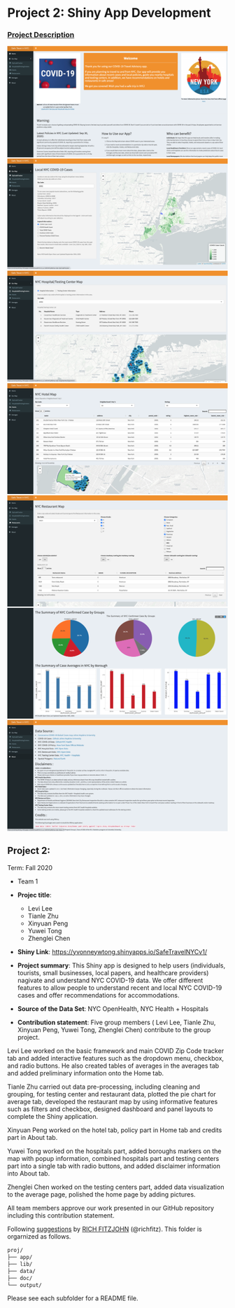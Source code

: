 # Project 2: Shiny App Development

### [Project Description](doc/project2_desc.md)

![screenshot](doc/figs/screenshot1.png)
![screenshot](doc/figs/screenshot2.png)
![screenshot](doc/figs/screenshot3.png)
![screenshot](doc/figs/screenshot4.png)
![screenshot](doc/figs/screenshot5.png)
![screenshot](doc/figs/screenshot6.png)
![screenshot](doc/figs/screenshot7.png)

## Project 2: 
Term: Fall 2020

+ Team 1
+ **Projec title**: 
	+ Levi Lee
	+ Tianle Zhu
	+ Xinyuan Peng
	+ Yuwei Tong
	+ Zhenglei Chen
	
+  **Shiny Link**: https://yvonneywtong.shinyapps.io/SafeTravelNYCv1/

+ **Project summary**: This Shiny app is designed to help users (individuals, tourists, small businesses, local papers, and healthcare providers) nagivate and understand NYC COVID-19 data. We offer different features to allow people to understand recent and local NYC COVID-19 cases and offer recommendations for accommodations. 

+ **Source of the Data Set**: NYC OpenHealth, NYC Health + Hospitals

+ **Contribution statement**: 
Five group members ( Levi Lee, Tianle Zhu, Xinyuan Peng, Yuwei Tong, Zhenglei Chen) contribute to the group project.

Levi Lee worked on the basic framework and main COVID Zip Code tracker tab and added interactive features such as the dropdown menu, checkbox, and radio buttons. He also created tables of averages in the averages tab and added preliminary information onto the Home tab. 

Tianle Zhu carried out data pre-processing, including cleaning and grouping, for testing center and restaurant data, plotted the pie chart for average tab, developed the restaurant map by using informative features such as filters and checkbox, designed dashboard and panel layouts to complete the Shiny application.

Xinyuan Peng worked on the hotel tab, policy part in Home tab and credits part in About tab.

Yuwei Tong worked on the hospitals part, added boroughs markers on the map with popup information, combined hospitals part and testing centers part into a single tab with radio buttons, and added disclaimer information into About tab.

Zhenglei Chen worked on the testing centers part, added data visualization to the average page, polished the home page by adding pictures.

All team members approve our work presented in our GitHub repository including this contribution statement.

Following [suggestions](http://nicercode.github.io/blog/2013-04-05-projects/) by [RICH FITZJOHN](http://nicercode.github.io/about/#Team) (@richfitz). This folder is orgarnized as follows.

```
proj/
├── app/
├── lib/
├── data/
├── doc/
└── output/
```

Please see each subfolder for a README file.

